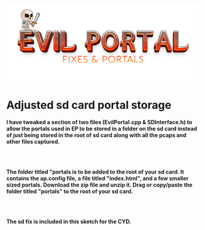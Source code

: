 ![Header](Images/epheader.png)
<br>
  # Adjusted sd card portal storage
  <b>I have tweaked a section of two files (EvilPortal.cpp & SDInterface.h) to allow the portals used in EP to be stored in a folder on the sd card instead of just being stored in the root of sd card
  along with all the pcaps and other files captured.</b>
  
  <br>
  <br>
  
  <b>The folder titled "portals is to be added to the root of your sd card. It contains the ap.config file, a file titled "index.html", and a few smaller sized portals. Download the zip file and unzip it. Drag or copy/paste the folder titled "portals" to the root of your sd card. </b>
  
  <br>
  <br> 
  
  <b>The sd fix is included in <a href=https://github.com/ATOMNFT/CYD-ESP32Marauder/tree/master/esp32_marauder></a> this sketch for the CYD.</b>
 
  <br>

